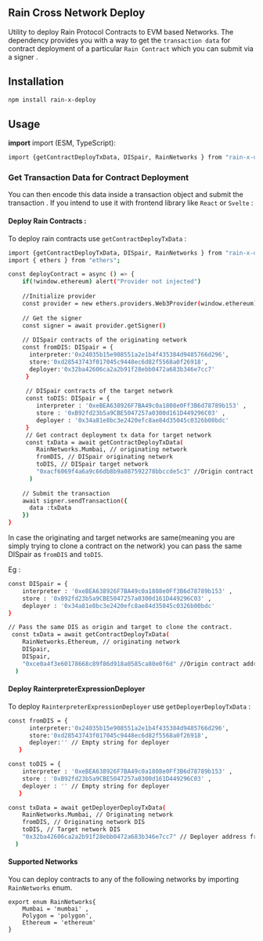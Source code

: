 ## **Rain Cross Network Deploy**
Utility to deploy Rain Protocol Contracts to EVM based Networks. 
The dependency provides you with a way to get the `transaction data` for contract deployment of a particular `Rain Contract` which you can submit via a signer .

## Installation

```sh
npm install rain-x-deploy
```

## Usage
**import**
import (ESM, TypeScript):
```sh
import {getContractDeployTxData, DISpair, RainNetworks } from "rain-x-deploy"
```

### Get Transaction Data for Contract Deployment
You can then encode this data inside a transaction object and submit the transaction .
If you intend to use it with frontend library like `React` or `Svelte` : 

#### Deploy Rain Contracts :
To deploy rain contracts use `getContractDeployTxData` : 
```sh
import {getContractDeployTxData, DISpair, RainNetworks } from "rain-x-deploy"  
import { ethers } from "ethers"; 

const deployContract = async () => {
    if(!window.ethereum) alert("Provider not injected")  
    
    //Initialize provider
    const provider = new ethers.providers.Web3Provider(window.ethereum) 
    
    // Get the signer
    const signer = await provider.getSigner()  
    
    // DISpair contracts of the originating network
    const fromDIS: DISpair = {
      interpreter:'0x24035b15e908551a2e1b4f435384d9485766d296',
      store:'0xd28543743f017045c9448ec6d82f5568a0f26918',
      deployer:'0x32ba42606ca2a2b91f28ebb0472a683b346e7cc7'
     }  
     
     // DISpair contracts of the target network
     const toDIS: DISpair = {
        interpreter : '0xeBEA638926F7BA49c0a1808e0Ff3B6d78789b153' ,
        store : '0xB92fd23b5a9CBE5047257a0300d161D449296C03' , 
        deployer : '0x34a81e8bc3e2420efc8ae84d35045c0326b00bdc'
     } 
     // Get contract deployment tx data for target network
     const txData = await getContractDeployTxData(
        RainNetworks.Mumbai, // originating network
        fromDIS, // DISpair originating network
        toDIS, // DISpair target network
        "0xacf6069f4a6a9c66db8b9a087592278bbccde5c3" //Origin contract address to x-deploy
      )
    
    // Submit the transaction
    await signer.sendTransaction({
      data :txData
    })
}
``` 
In case the originating and target networks are same(meaning you are simply trying to clone a contract on the network) you can pass the same DISpair as `fromDIS` and `toDIS`. 

Eg : 
```sh
const DISpair = {
    interpreter : '0xeBEA638926F7BA49c0a1808e0Ff3B6d78789b153' ,
    store : '0xB92fd23b5a9CBE5047257a0300d161D449296C03' , 
    deployer : '0x34a81e8bc3e2420efc8ae84d35045c0326b00bdc'
} 

// Pass the same DIS as origin and target to clone the contract.
 const txData = await getContractDeployTxData(
    RainNetworks.Ethereum, // originating network
    DISpair, 
    DISpair, 
    "0xce0a4f3e60178668c89f86d918a0585ca80e0f6d" //Origin contract address to x-deploy
  )
```
#### Deploy RainterpreterExpressionDeployer 
To deploy `RainterpreterExpressionDeployer` use `getDeployerDeployTxData` :

```sh
const fromDIS = {
      interpreter:'0x24035b15e908551a2e1b4f435384d9485766d296',
      store:'0xd28543743f017045c9448ec6d82f5568a0f26918',
      deployer:'' // Empty string for deployer
   }   

const toDIS = {
    interpreter : '0xeBEA638926F7BA49c0a1808e0Ff3B6d78789b153' ,
    store : '0xB92fd23b5a9CBE5047257a0300d161D449296C03' , 
    deployer : '' // Empty string for deployer
   }

const txData = await getDeployerDeployTxData(
    RainNetworks.Mumbai, // Originating network
    fromDIS, // Originating network DIS
    toDIS, // Target network DIS
    "0x32ba42606ca2a2b91f28ebb0472a683b346e7cc7" // Deployer address from originating network
  ) 
```



#### Supported Networks 
You can deploy contracts to any of the following networks by importing `RainNetworks` enum.
```
export enum RainNetworks{
    Mumbai = 'mumbai' ,
    Polygon = 'polygon',
    Ethereum = 'ethereum'
} 
```



